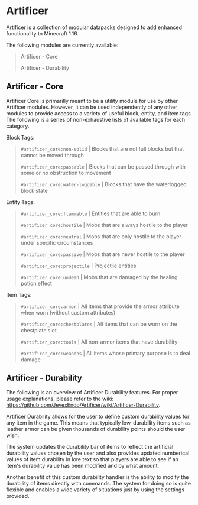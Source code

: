 # Artificer
Artificer is a collection of modular datapacks designed to add enhanced functionality to Minecraft 1.16.

The following modules are currently available:
> Artificer - Core
> 
> Artificer - Durability

## Artificer - Core
Artificer Core is primarilly meant to be a utility module for use by other Artificer modules. However, it can be used independently of any other modules to provide access to a variety of useful block, entity, and item tags. The following is a series of non-exhaustive lists of available tags for each category.

Block Tags:
> `#artificer_core:non-solid` | Blocks that are not full blocks but that cannot be moved through
> 
> `#artificer_core:passable` | Blocks that can be passed through with some or no obstruction to movement
> 
> `#artificer_core:water-loggable` | Blocks that have the waterlogged block state

Entity Tags:
> `#artificer_core:flammable` | Entities that are able to burn
> 
> `#artificer_core:hostile` | Mobs that are always hostile to the player
> 
> `#artificer_core:neutral` | Mobs that are only hostile to the player under specific circumstances
> 
> `#artificer_core:passive` | Mobs that are never hostile to the player
> 
> `#artificer_core:projectile` | Projectile entities
> 
> `#artificer_core:undead` | Mobs that are damaged by the healing potion effect

Item Tags:
> `#artificer_core:armor` | All items that provide the armor attribute when worn (without custom attributes)
> 
> `#artificer_core:chestplates` | All items that can be worn on the chestplate slot
> 
> `#artificer_core:tools` | All non-armor items that have durability
> 
> `#artificer_core:weapons` | All items whose primary purpose is to deal damage

## Artificer - Durability
The following is an overview of Artificer Durability features. For proper usage explanations, please refer to the wiki: https://github.com/JevexEndo/Artificer/wiki/Artificer-Durability.

Artificer Durability allows for the user to define custom durability values for any item in the game. This means that typically low-durability items such as leather armor can be given thousands of durability points should the user wish.

The system updates the durability bar of items to reflect the artificial durability values chosen by the user and also provides updated numberical values of item durability in lore text so that players are able to see if an item's durability value has been modified and by what amount.

Another benefit of this custom durability handler is the ability to modify the durability of items directly with commands. The system for doing so is quite flexible and enables a wide variety of situations just by using the settings provided.
